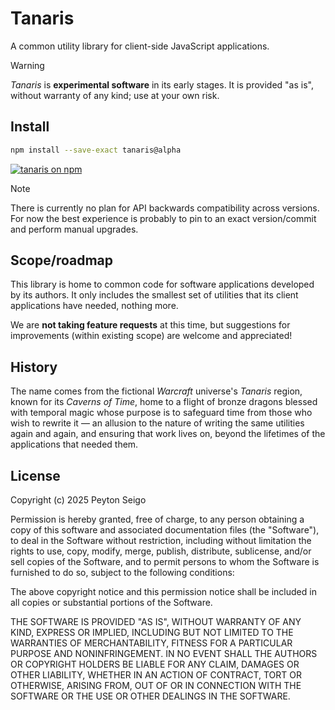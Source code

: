 # Tanaris

A common utility library for client-side JavaScript applications.

> [!WARNING]
>
> _Tanaris_ is **experimental software** in its early stages. It is provided
> "as is", without warranty of any kind; use at your own risk.

## Install

```sh
npm install --save-exact tanaris@alpha
```

[![tanaris on npm](https://img.shields.io/badge/npm-white?logo=npm&logoColor=ba271a)](https://www.npmjs.com/package/tanaris)

> [!NOTE]
>
> There is currently no plan for API backwards compatibility across versions.
> For now the best experience is probably to pin to an exact version/commit
> and perform manual upgrades.

## Scope/roadmap

This library is home to common code for software applications developed by its
authors. It only includes the smallest set of utilities that its client
applications have needed, nothing more.

We are **not taking feature requests** at this time, but suggestions for
improvements (within existing scope) are welcome and appreciated!

## History

The name comes from the fictional _Warcraft_ universe's _Tanaris_ region, known
for its _Caverns of Time_, home to a flight of bronze dragons blessed with
temporal magic whose purpose is to safeguard time from those who wish to
rewrite it — an allusion to the nature of writing the same utilities again and
again, and ensuring that work lives on, beyond the lifetimes of the
applications that needed them.

## License

Copyright (c) 2025 Peyton Seigo

Permission is hereby granted, free of charge, to any person obtaining a copy
of this software and associated documentation files (the "Software"), to deal
in the Software without restriction, including without limitation the rights
to use, copy, modify, merge, publish, distribute, sublicense, and/or sell
copies of the Software, and to permit persons to whom the Software is
furnished to do so, subject to the following conditions:

The above copyright notice and this permission notice shall be included in all
copies or substantial portions of the Software.

THE SOFTWARE IS PROVIDED "AS IS", WITHOUT WARRANTY OF ANY KIND, EXPRESS OR
IMPLIED, INCLUDING BUT NOT LIMITED TO THE WARRANTIES OF MERCHANTABILITY,
FITNESS FOR A PARTICULAR PURPOSE AND NONINFRINGEMENT. IN NO EVENT SHALL THE
AUTHORS OR COPYRIGHT HOLDERS BE LIABLE FOR ANY CLAIM, DAMAGES OR OTHER
LIABILITY, WHETHER IN AN ACTION OF CONTRACT, TORT OR OTHERWISE, ARISING FROM,
OUT OF OR IN CONNECTION WITH THE SOFTWARE OR THE USE OR OTHER DEALINGS IN THE
SOFTWARE.
